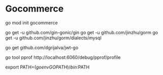 # Gocommerce

go mod init gocommerce

go get -u github.com/gin-gonic/gin
go get -u github.com/jinzhu/gorm
go get -u github.com/jinzhu/gorm/dialects/mysql

go get github.com/dgrijalva/jwt-go

go tool pprof http://localhost:6060/debug/pprof/profile

export PATH=$(go env GOPATH)/bin:$PATH
